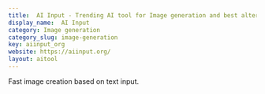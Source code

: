 ```yaml
---
title:  AI Input - Trending AI tool for Image generation and best alternatives
display_name:  AI Input
category: Image generation
category_slug: image-generation
key: aiinput_org
website: https://aiinput.org/
layout: aitool
---
```


Fast image creation based on text input.
